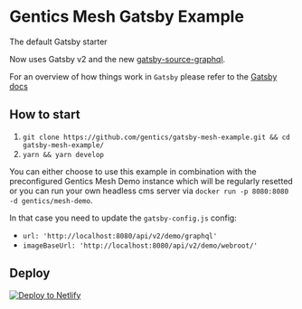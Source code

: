 # Gentics Mesh Gatsby Example

The default Gatsby starter

Now uses Gatsby v2 and the new [gatsby-source-graphql](https://www.gatsbyjs.org/packages/gatsby-source-graphql/).

For an overview of how things work in `Gatsby` please refer to the [Gatsby docs](https://www.gatsbyjs.org/docs/)

## How to start

1. `git clone https://github.com/gentics/gatsby-mesh-example.git && cd gatsby-mesh-example/`
1. `yarn && yarn develop`

You can either choose to use this example in combination with the preconfigured Gentics Mesh Demo instance which will be regularly resetted or you can run your own headless cms server via `docker run -p 8080:8080 -d gentics/mesh-demo`.

In that case you need to update the `gatsby-config.js` config:

* `url: 'http://localhost:8080/api/v2/demo/graphql'`
* `imageBaseUrl: 'http://localhost:8080/api/v2/demo/webroot/'`

## Deploy

[![Deploy to Netlify](https://www.netlify.com/img/deploy/button.svg)](https://app.netlify.com/start/deploy?repository=https://github.com/gentics/gatsby-mesh-example)
